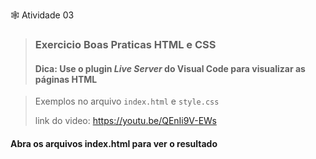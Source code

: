  🕸️ Atividade 03

> ### Exercicio Boas Praticas HTML e CSS
>
> #### Dica: Use o plugin *Live Server* do Visual Code para visualizar as páginas HTML



> Exemplos no arquivo `index.html` e `style.css`
>
> link do video: https://youtu.be/QEnIi9V-EWs

#### Abra os arquivos index.html para ver o resultado
